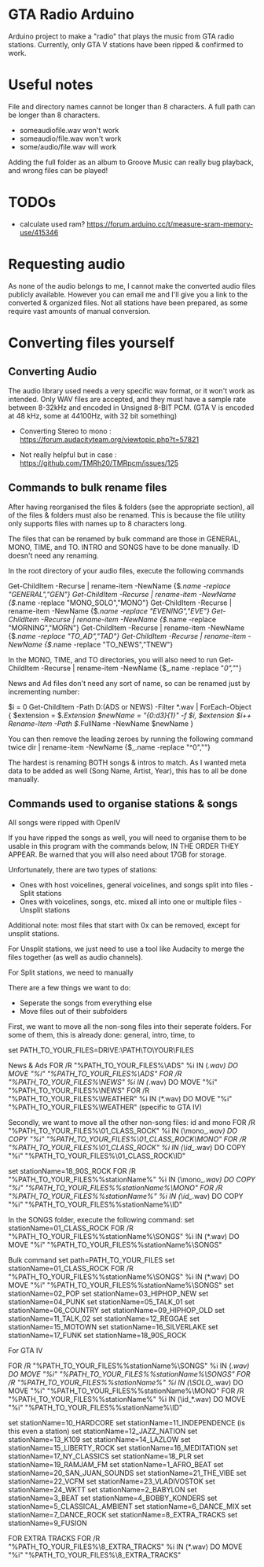 # GTA Radio Arduino
Arduino project to make a "radio" that plays the music from GTA radio stations. Currently, only GTA V stations have been ripped & confirmed to work.

# Useful notes
File and directory names cannot be longer than 8 characters. A full path can be longer than 8 characters.

- someaudiofile.wav won't work
- someaudio/file.wav won't work
- some/audio/file.wav will work

Adding the full folder as an album to Groove Music can really bug playback, and wrong files can be played!

# TODOs
- calculate used ram? https://forum.arduino.cc/t/measure-sram-memory-use/415346

# Requesting audio
As none of the audio belongs to me, I cannot make the converted audio files publicly available. However you can email me and I'll give you a link to the converted & organized files. Not all stations have been prepared, as some require vast amounts of manual conversion.

# Converting files yourself
## Converting Audio
The audio library used needs a very specific wav format, or it won't work as intended. Only WAV files are accepted, and they must have a sample rate between 8-32kHz and encoded in Unsigned 8-BIT PCM. (GTA V is encoded at 48 kHz, some at 44100Hz, with 32 bit something)
- Converting Stereo to mono : https://forum.audacityteam.org/viewtopic.php?t=57821

- Not really helpful but in case : https://github.com/TMRh20/TMRpcm/issues/125

## Commands to bulk rename files
After having reorganised the files & folders (see the appropriate section), all of the files & folders must also be renamed. This is because the file utility only supports files with names up to 8 characters long.

The files that can be renamed by bulk command are those in GENERAL, MONO, TIME, and TO. INTRO and SONGS have to be done manually. ID doesn't need any renaming.

In the root directory of your audio files, execute the following commands

Get-ChildItem -Recurse | rename-item -NewName {$_.name -replace "GENERAL","GEN"}
Get-ChildItem -Recurse | rename-item -NewName {$_.name -replace "MONO_SOLO","MONO"}
Get-ChildItem -Recurse | rename-item -NewName {$_.name -replace "EVENING","EVE"}
Get-ChildItem -Recurse | rename-item -NewName {$_.name -replace "MORNING","MORN"}
Get-ChildItem -Recurse | rename-item -NewName {$_.name -replace "TO_AD","TAD"}
Get-ChildItem -Recurse | rename-item -NewName {$_.name -replace "TO_NEWS","TNEW"}

In the MONO, TIME, and TO directories, you will also need to run
Get-ChildItem -Recurse | rename-item -NewName {$_.name -replace "_0","_"}

News and Ad files don't need any sort of name, so can be renamed just by incrementing number:

$i = 0
Get-ChildItem -Path D:\(ADS or NEWS) -Filter *.wav |
ForEach-Object {
   $extension = $_.Extension
   $newName = "{0:d3}{1}" -f  $i, $extension
   $i++
   Rename-Item -Path $_.FullName -NewName $newName
}

You can then remove the leading zeroes by running the following command twice
dir | rename-item -NewName {$_.name -replace "^0",""}

The hardest is renaming BOTH songs & intros to match. As I wanted meta data to be added as well (Song Name, Artist, Year), this has to all be done manually.


## Commands used to organise stations & songs
All songs were ripped with OpenIV

If you have ripped the songs as well, you will need to organise them to be usable in this program with the commands below, IN THE ORDER THEY APPEAR. Be warned that you will also need about 17GB for storage.

Unfortunately, there are two types of stations:
- Ones with host voicelines, general voicelines, and songs split into files     - Split stations
- Ones with voicelines, songs, etc. mixed all into one or multiple files        - Unsplit stations

Additional note: most files that start with 0x can be removed, except for unsplit stations.

For Unsplit stations, we just need to use a tool like Audacity to merge the files together (as well as audio channels).

For Split stations, we need to manually 

There are a few things we want to do: 
- Seperate the songs from everything else
- Move files out of their subfolders

First, we want to move all the non-song files into their seperate folders. For some of them, this is already done: general, intro, time, to

set PATH_TO_YOUR_FILES=DRIVE:\PATH\TO\YOUR\FILES

News & Ads
FOR /R "%PATH_TO_YOUR_FILES%\ADS" %i IN (*.wav) DO MOVE "%i" "%PATH_TO_YOUR_FILES%\ADS"
FOR /R "%PATH_TO_YOUR_FILES%\NEWS" %i IN (*.wav) DO MOVE "%i" "%PATH_TO_YOUR_FILES%\NEWS"
FOR /R "%PATH_TO_YOUR_FILES%\WEATHER" %i IN (*.wav) DO MOVE "%i" "%PATH_TO_YOUR_FILES%\WEATHER" (specific to GTA IV)

Secondly, we want to move all the other non-song files: id and mono
FOR /R "%PATH_TO_YOUR_FILES%\01_CLASS_ROCK" %i IN (\mono_*.wav) DO COPY "%i" "%PATH_TO_YOUR_FILES%\01_CLASS_ROCK\MONO"
FOR /R "%PATH_TO_YOUR_FILES%\01_CLASS_ROCK" %i IN (\id_*.wav) DO COPY "%i" "%PATH_TO_YOUR_FILES%\01_CLASS_ROCK\ID"

set stationName=18_90S_ROCK
FOR /R "%PATH_TO_YOUR_FILES%\%stationName%" %i IN (\mono_*.wav) DO COPY "%i" "%PATH_TO_YOUR_FILES%\%stationName%\MONO"
FOR /R "%PATH_TO_YOUR_FILES%\%stationName%" %i IN (\id_*.wav) DO COPY "%i" "%PATH_TO_YOUR_FILES%\%stationName%\ID"

In the SONGS folder, execute the following command:
set stationName=01_CLASS_ROCK
FOR /R "%PATH_TO_YOUR_FILES%\%stationName%\SONGS" %i IN (*.wav) DO MOVE "%i" "%PATH_TO_YOUR_FILES%\%stationName%\SONGS"

Bulk command
set path=PATH_TO_YOUR_FILES
set stationName=01_CLASS_ROCK
FOR /R "%PATH_TO_YOUR_FILES%\%stationName%\SONGS" %i IN (*.wav) DO MOVE "%i" "%PATH_TO_YOUR_FILES%\%stationName%\SONGS"
set stationName=02_POP
set stationName=03_HIPHOP_NEW
set stationName=04_PUNK
set stationName=05_TALK_01
set stationName=06_COUNTRY
set stationName=09_HIPHOP_OLD
set stationName=11_TALK_02
set stationName=12_REGGAE
set stationName=15_MOTOWN
set stationName=16_SILVERLAKE
set stationName=17_FUNK
set stationName=18_90S_ROCK

For GTA IV

FOR /R "%PATH_TO_YOUR_FILES%\%stationName%\SONGS" %i IN (*.wav) DO MOVE "%i" "%PATH_TO_YOUR_FILES%\%stationName%\SONGS"
FOR /R "%PATH_TO_YOUR_FILES%\%stationName%" %i IN (\SOLO_*.wav) DO MOVE "%i" "%PATH_TO_YOUR_FILES%\%stationName%\MONO"
FOR /R "%PATH_TO_YOUR_FILES%\%stationName%" %i IN (\id_*.wav) DO MOVE "%i" "%PATH_TO_YOUR_FILES%\%stationName%\ID"

set stationName=10_HARDCORE
set stationName=11_INDEPENDENCE (is this even a station)
set stationName=12_JAZZ_NATION
set stationName=13_K109
set stationName=14_LAZLOW
set stationName=15_LIBERTY_ROCK
set stationName=16_MEDITATION
set stationName=17_NY_CLASSICS
set stationName=18_PLR
set stationName=19_RAMJAM_FM
set stationName=1_AFRO_BEAT
set stationName=20_SAN_JUAN_SOUNDS
set stationName=21_THE_VIBE
set stationName=22_VCFM
set stationName=23_VLADIVOSTOK
set stationName=24_WKTT
set stationName=2_BABYLON
set stationName=3_BEAT
set stationName=4_BOBBY_KONDERS
set stationName=5_CLASSICAL_AMBIENT
set stationName=6_DANCE_MIX
set stationName=7_DANCE_ROCK
set stationName=8_EXTRA_TRACKS
set stationName=9_FUSION

FOR EXTRA TRACKS
FOR /R "%PATH_TO_YOUR_FILES%\8_EXTRA_TRACKS" %i IN (*.wav) DO MOVE "%i" "%PATH_TO_YOUR_FILES%\8_EXTRA_TRACKS"